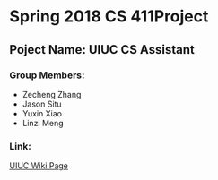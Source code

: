 # __Spring 2018 CS 411Project__
## __Poject Name__: UIUC CS Assistant
### __Group Members__:
* Zecheng Zhang
* Jason Situ
* Yuxin Xiao
* Linzi Meng
### __Link__:
[UIUC Wiki Page](https://wiki.illinois.edu/wiki/display/cs411sp18/Head_of_CS_Department)

